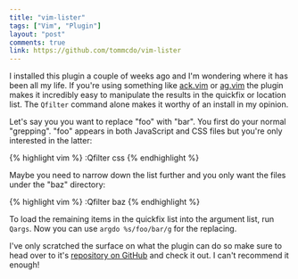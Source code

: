 ```yaml
---
title: "vim-lister"
tags: ["Vim", "Plugin"]
layout: "post"
comments: true
link: https://github.com/tommcdo/vim-lister
---
```


I installed this plugin a couple of weeks ago and I'm wondering where it has
been all my life. If you're using something like
[ack.vim](https://github.com/mileszs/ack.vim) or
[ag.vim](https://github.com/rking/ag.vim) the plugin makes it incredibly easy to
manipulate the results in the quickfix or location list. The `Qfilter` command
alone makes it worthy of an install in my opinion.

Let's say you you want to replace "foo" with "bar". You first do your normal
"grepping". "foo" appears in both JavaScript and CSS files but you're only
interested in the latter:

{% highlight vim %}
:Qfilter css
{% endhighlight %}

Maybe you need to narrow down the list further and you only want the files under
the "baz" directory:

{% highlight vim %}
:Qfilter baz
{% endhighlight %}

To load the remaining items in the quickfix list into the argument list, run
`Qargs`. Now you can use `argdo %s/foo/bar/g` for the replacing.

I've only scratched the surface on what the plugin can do so make sure to head
over to it's [repository on GitHub](https://github.com/tommcdo/vim-lister) and
check it out. I can't recommend it enough!
